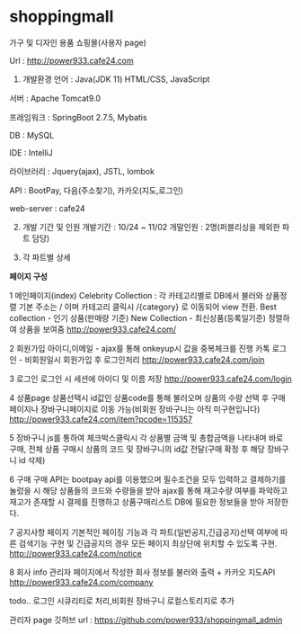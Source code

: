 # shoppingmall
가구 및 디자인 용품 쇼핑몰(사용자 page)

Url : http://power933.cafe24.com

1. 개발환경
  언어 : Java(JDK 11) HTML/CSS, JavaScript

  서버 : Apache Tomcat9.0

  프레임워크 : SpringBoot 2.7.5, Mybatis

  DB : MySQL

  IDE : IntelliJ

  라이브러리 : Jquery(ajax), JSTL, lombok

  API : BootPay, 다음(주소찾기), 카카오(지도,로그인)

  web-server : cafe24

2. 개발 기간 및 인원
개발기간 : 10/24 ~ 11/02
개말인원 : 2명(퍼블리싱을 제외한 파트 담당)

3. 각 파트별 상세



**페이지 구성**


1 메인페이지(index)
Celebrity Collection : 각 카테고리별로 DB에서 불러와 상품정렬
기본 주소는 / 이며
카테고리 클릭시 /{category} 로 이동되어 view 전환.
Best collection - 인기 상품(판매량 기준) 
New Collection - 최신상품(등록일기준) 정렬하여 상품을 보여줌
http://power933.cafe24.com/

2 회원가입
아이디,이메일 - ajax를 통해 onkeyup시 값을 중복체크를 진행
카톡 로그인 - 비회원일시 회원가입 후 로그인처리
http://power933.cafe24.com/join

3 로그인
로그인 시 세션에 아이디 및 이름 저장
http://power933.cafe24.com/login

4 상품page
상품선택시 id값인 상품code를 통해 불러오며
상품의 수량 선택 후 구매페이지나 장바구니페이지로 이동 가능(비회원 장바구니는 아직 미구현입니다)
http://power933.cafe24.com/item?pcode=115357

5 장바구니
js를 통하여 체크박스클릭시 각 상품별 금액 및 총합금액을 나타내며
바로 구매, 전체 상품 구매시 상품의 코드 및 장바구니의 id값 전달(구매 확정 후 해당 장바구니 id 삭제)

6 구매
구매 API는 bootpay api를 이용했으며
필수조건을 모두 입력하고 결제하기를 눌렀을 시
해당 상품들의 코드와 수량들을 받아
ajax를 통해 재고수량 여부를 파악하고
재고가 존재할 시 결제를 진행하고 상품구매리스트 DB에 필요한 정보들을 받아 저장한다.


7 공지사항 페이지
기본적인 페이징 기능과 각 파트(일반공지,긴급공지)선택 여부에 따른 검색기능 구현 및 긴급공지의 경우 모든 페이지 최상단에 위치할 수 있도록 구현.
http://power933.cafe24.com/notice


8 회사 info
관리자 페이지에서 작성한 회사 정보를 불러와 출력 + 카카오 지도API
http://power933.cafe24.com/company

todo..
로그인 시큐리티로 처리,비회원 장바구니 로컬스토리지로 추가

관리자 page 깃허브 url : https://github.com/power933/shoppingmall_admin



